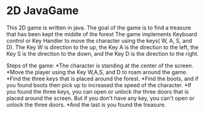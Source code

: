 # 2D JavaGame

This 2D game is written in java. The goal of the game is to find a treasure that has been kept the middle of the forest The game implements Keyboard control or Key Handler to move the character using the keys( W, A, S, and D).
The Key W is direction to the up, the Key A is the direction to the left, the Key S is the direction to the down, and the  Key D is the direction to the right.

Steps of the game:
*The character is standing at the center of the screen.
*Move the player using the Key W,A,S, and D to roam around the game.
*Find the three keys that is placed around the forest.
*Find the boots, and if you found boots then pick up to increased the speed of the character.
*If you found the three keys, you can open or unlock the three doors that is placed around the screen. But if you don't have any key, you can't open or unlock the three doors.
*And the last is you found the treasure.
